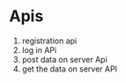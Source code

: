 ﻿# Apis
 1. registration api
 2. log in APi
 3. post data on server Api
 4. get the data on server API
